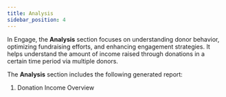 ```yaml
---
title: Analysis
sidebar_position: 4
---
```


In Engage, the **Analysis** section focuses on understanding donor behavior, optimizing fundraising efforts, and enhancing engagement strategies. It helps understand the amount of income raised through donations in a certain time period via multiple donors.

The **Analysis** section includes the following generated report:

1. Donation Income Overview